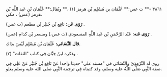 ٣٨٦١ -** ت عس:** عُثْمَان بن مُسْلِم بْن هرمز (١) ،** ويُقال:** عُثْمَان بْن عَبد اللَّه بْن هرمز (عس) ، مكي.

**رَوَى عَن:** نَافِع بْن جُبَيْر بْن مطعم (ت عس) .

**رَوَى عَنه:** عَبْد الرَّحْمَنِ بْن عَبد اللَّهِ المسعودي (ت عس،) ومسعر بْن كدام (عس) .

**قال النَّسَائي:** عُثْمَان بْن مُسْلِم لَيْسَ بذاك.

وذكره ابنُ حِبَّان فِي كتاب "الثقات" (٢) .

روى له التِّرْمِذِيّ والنَّسَائي في "مسند علي" حديثا واحدا عَنْ نَافِع بْن جُبَيْر عَنْ عَلِي فِي صفة النَّبِي صَلَّى اللَّهُ عليه وسلم، وقد كتبناه فِي ترجمة النَّبِي صلى الله عليه وسلم بعلو.